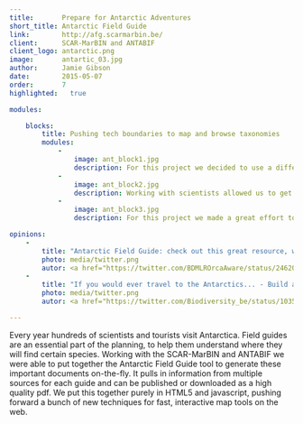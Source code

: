 ```yaml
---
title:       Prepare for Antarctic Adventures
short_title: Antarctic Field Guide
link:        http://afg.scarmarbin.be/
client:      SCAR-MarBIN and ANTABIF
client_logo: antarctic.png
image:       antartic_03.jpg
author:      Jamie Gibson
date:        2015-05-07
order:       7
highlighted:   true

modules:

    blocks:
        title: Pushing tech boundaries to map and browse taxonomies
        modules:
            -
                image: ant_block1.jpg
                description: For this project we decided to use a different technique for the maps - create tiles and cache them - to provide a much better user experience.
            -
                image: ant_block2.jpg
                description: Working with scientists allowed us to get the best data. The custom backoffice we built allows experts to enter the information and link with external resources with ease.
            -
                image: ant_block3.jpg
                description: For this project we made a great effort to improve previous solutions for taxonomy browsing. We think this is the best Taxonomic Browser we have built to date and is all pure HTML+JS!.

opinions:
    -
        title: "Antarctic Field Guide: check out this great resource, with an information page for orca"
        photo: media/twitter.png
        autor: <a href="https://twitter.com/BDMLROrcaAware/status/246201903329992704"> Orca Aware </a>
    -
        title: "If you would ever travel to the Antarctics... - Build and share your custom Antarctic Field Guide"
        photo: media/twitter.png
        autor: <a href="https://twitter.com/Biodiversity_be/status/10352616378732544"> Belgian Biodiversity </a>

---
```


Every year hundreds of scientists and tourists visit Antarctica. Field guides are an essential part of the planning, to help them understand where they will find certain species. Working with the SCAR-MarBIN and ANTABIF we were able to put together the Antarctic Field Guide tool to generate these important documents on-the-fly. It pulls in information from multiple sources for each guide and can be published or downloaded as a high quality pdf. We put this together purely in HTML5 and javascript, pushing forward a bunch of new techniques for fast, interactive map tools on the web. 
